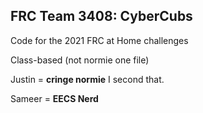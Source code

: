 ## FRC Team 3408: CyberCubs

Code for the 2021 FRC at Home challenges

Class-based (not normie one file)

Justin = **cringe normie**
I second that.

Sameer = **EECS Nerd**